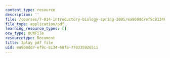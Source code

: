 ```yaml
---
content_type: resource
description: ''
file: /courses/7-014-introductory-biology-spring-2005/ea960dd7ef9c813468fa770335926511_EO9SMD6fIsI.pdf
file_type: application/pdf
learning_resource_types: []
ocw_type: OCWFile
resourcetype: Document
title: 3play pdf file
uid: ea960dd7-ef9c-8134-68fa-770335926511
---
```

